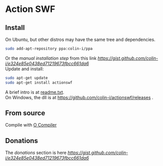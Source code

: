 # Action SWF

## Install
On Ubuntu, but other distros may have the same tree and dependencies.
```sh
sudo add-apt-repository ppa:colin-i/ppa
```
Or the *manual installation step* from this link *https://gist.github.com/colin-i/e324e85e0438ed71219673fbcc661da6* \
Update and install:
```sh
sudo apt-get update
sudo apt-get install actionswf
```
A brief intro is at [readme.txt](https://raw.githubusercontent.com/colin-i/actionswf/master/readme.txt).\
On Windows, the dll is at https://github.com/colin-i/actionswf/releases .

## From source
Compile with [O Compiler](https://github.com/colin-i/o)

## Donations
The *donations* section is here
*https://gist.github.com/colin-i/e324e85e0438ed71219673fbcc661da6*
